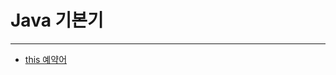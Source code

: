 # Java 기본기 

--------------------------

- [this 예약어](https://github.com/gunny6026/Doit-Java/tree/master/src/thisExam)
